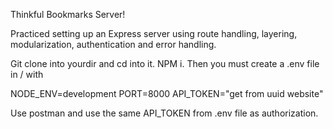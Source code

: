 Thinkful Bookmarks Server!

Practiced setting up an Express server using route handling, layering, modularization, authentication and error handling.

Git clone into yourdir and cd into it. NPM i. Then you must create a .env file in / with

NODE_ENV=development
PORT=8000
API_TOKEN="get from uuid website"

Use postman and use the same API_TOKEN from .env file as authorization.
